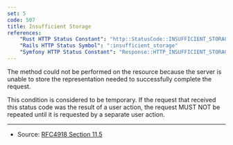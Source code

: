 ```yaml
---
set: 5
code: 507
title: Insufficient Storage
references:
    "Rust HTTP Status Constant": "http::StatusCode::INSUFFICIENT_STORAGE"
    "Rails HTTP Status Symbol": ":insufficient_storage"
    "Symfony HTTP Status Constant": "Response::HTTP_INSUFFICIENT_STORAGE"
---
```


The method could not be performed on the resource because the server is unable to store the representation needed to successfully complete the request.

This condition is considered to be temporary. If the request that received this status code was the result of a user action, the request MUST NOT be repeated until it is requested by a separate user action.

---

* Source: [RFC4918 Section 11.5][1]

[1]: <http://tools.ietf.org/html/rfc4918#section-11.5>
